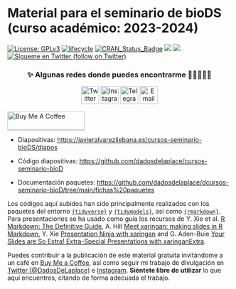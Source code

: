 <!--
Material para el seminario de bioDS (curso académico: 2023-2024)
Javier Álvarez Liébana (@DadosDeLaplace)
-->

Material para el seminario de bioDS (curso académico: 2023-2024)
======

[![License:
GPLv3](https://img.shields.io/badge/license-GPLv3-blue.svg)](https://www.gnu.org/licenses/gpl-3.0)
[![lifecycle](https://img.shields.io/badge/lifecycle-stable-green.svg)](https://www.tidyverse.org/lifecycle/#stable)
[![CRAN\_Status\_Badge](http://www.r-pkg.org/badges/version/icon)](https://cran.r-project.org/package=icons)
<a href="https://github.com/dadosdelaplace/hilostwitter/graphs/contributors" alt="Contributors"> <img src="https://img.shields.io/github/contributors/dadosdelaplace/hilostwitter" /></a>
<a href="https://github.com/dadosdelaplace/hilostwitter/pulse" alt="Activity"> <img src="https://img.shields.io/github/commit-activity/m/dadosdelaplace/hilostwitter" /></a>
<a href="https://twitter.com/intent/follow?screen_name=dadosdelaplace"> <img src="https://img.shields.io/twitter/follow/dadosdelaplace?style=social&logo=twitter"
            alt="Sígueme en Twitter (follow on Twitter)"></a>
<!-- <a href="https://discord.gg/HjJCwm5">
        <img src="https://img.shields.io/discord/308323056592486420?logo=discord"
            alt="chat on Discord"></a> --->


<div align="center">
            
### ✨ Algunas redes donde puedes encontrarme :man_technologist:👀👇🏻
 
<a href="https://twitter.com/dadosdelaplace"><img border="0" alt="Twitter" src="https://assets.dryicons.com/uploads/icon/svg/8385/c23f7ffc-ca8d-4246-8978-ce9f6d5bcc99.svg" width="40" height="40"></a>
<a href="https://instagram.com/javieralvarezliebana"><img border="0" alt="Instagram" src="https://logodownload.org/wp-content/uploads/2017/04/instagram-logo-3.png" width="40" height="40"></a>
<a href="https://t.me/dadosdelaplace"><img border="0" alt="Telegram" src="https://upload.wikimedia.org/wikipedia/commons/thumb/8/83/Telegram_2019_Logo.svg/1024px-Telegram_2019_Logo.svg.png" width="40" height="40"></a>
<a href="mailto:alvarezljavier@uniovi.es"><img border="0" alt="Email" src="https://assets.dryicons.com/uploads/icon/svg/8007/c804652c-fae4-43d7-b539-187d6a408254.svg" width="40" height="40"></a>
</div>

<a href="https://www.buymeacoffee.com/dadosdelaplace" target="_blank"><img src="https://www.buymeacoffee.com/assets/img/custom_images/orange_img.png" alt="Buy Me A Coffee" style="height: 41px !important;width: 174px !important;box-shadow: 0px 3px 2px 0px rgba(190, 190, 190, 0.5) !important;-webkit-box-shadow: 0px 3px 2px 0px rgba(190, 190, 190, 0.5) !important;" ></a>


* Diapositivas: <https://javieralvarezliebana.es/cursos-seminario-bioDS/diapos>

* Código diapositivas: <https://github.com/dadosdelaplace/cursos-seminario-bioD>

* Documentación paquetes: <https://github.com/dadosdelaplace/dcursos-seminario-bioD/tree/main/fichas%20paquetes>

Los códigos aquí subidos han sido principalmente realizados con los paquetes del entorno [`{tidyverse}`](https://www.tidyverse.org/packages/) y [`{tidymodels}`](https://www.tidymodels.org/), así como [`{rmarkdown}`](https://rmarkdown.rstudio.com/). Para presentaciones se ha usado como guía los recursos de Y. Xie et al. [R Markdown: The Definitive Guide](https://bookdown.org/yihui/rmarkdown/), A. Hill [Meet xaringan: making slides in R Markdown](https://arm.rbind.io/slides/xaringan.html#1), Y. Xie [Presentation Ninja with xaringan](https://slides.yihui.org/xaringan/#1) and G. Aden-Buie [Your Slides are So Extra! Extra-Special Presentations with xaringanExtra](https://slides.garrickadenbuie.com/extra-special-xaringan/?panelset1=enjoy2#1).

Puedes contribuir a la publicación de este material gratuita invitándome a un café en [Buy Me a Coffee](https://www.buymeacoffee.com/dadosdelaplace), así como seguir mi trabajo de divulgación en [Twitter (@DadosDeLaplace)](https://twitter.com/dadosdelaplace) e [Instagram](instagram.com/javieralvarezliebana). **Siéntete libre de utilizar** lo que aquí encuentres, citando de forma adecuada el trabajo.
